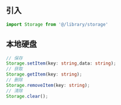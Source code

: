 ## 引入
```javascript
import Storage from '@/library/storage'
```

## 本地硬盘
```typescript
// 保存
Storage.setItem(key: string,data: string);
// 获取
Storage.getItem(key: string);
// 删除
Storage.removeItem(key: string);
// 清除
Storage.clear();
```
